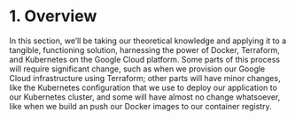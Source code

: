 # 1. Overview

In this section, we’ll be taking our theoretical knowledge and applying it to a tangible, functioning solution, harnessing the power of Docker, Terraform, and Kubernetes on the Google Cloud platform. Some parts of this process will require significant change, such as when we provision our Google Cloud infrastructure using Terraform; other parts will have minor changes, like the Kubernetes configuration that we use to deploy our application to our Kubernetes cluster, and some will have almost no change whatsoever, like when we build an push our Docker images to our container registry.